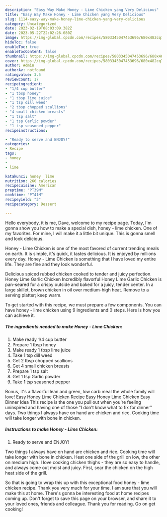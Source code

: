 ```yaml
---
description: "Easy Way Make Honey - Lime Chicken yang Very Delicious"
title: "Easy Way Make Honey - Lime Chicken yang Very Delicious"
slug: 1114-easy-way-make-honey-lime-chicken-yang-very-delicious
category: Uncategorized
date: 2023-02-19T08:03:09.382Z
date: 2023-05-22T22:02:26.080Z
image: https://img-global.cpcdn.com/recipes/5803345047453696/680x482cq70/honey-lime-chicken-recipe-main-photo.jpg
hideToc: false
enableToc: true
enableTocContent: false
thumbnail: https://img-global.cpcdn.com/recipes/5803345047453696/680x482cq70/honey-lime-chicken-recipe-main-photo.jpg
cover: https://img-global.cpcdn.com/recipes/5803345047453696/680x482cq70/honey-lime-chicken-recipe-main-photo.jpg
author: Admin
authorAv: notfound
ratingvalue: 3.5
reviewcount: 17
recipeingredient:
- "1/4 cup butter"
- "1 tbsp honey"
- "1 tbsp lime juice"
- "1 tsp dill weed"
- "2 tbsp chopped scallions"
- "4 small chicken breasts"
- "1 tsp salt"
- "1 tsp Garlic powder"
- "1 tsp seasoned pepper"
recipeinstructions:

- "Ready to serve and ENJOY!"
categories:
- Recipe
tags:
- honey
- 
- lime

katakunci: honey  lime 
nutrition: 266 calories
recipecuisine: American
preptime: "PT39M"
cooktime: "PT41M"
recipeyield: "3"
recipecategory: Dessert

---
```



Hello everybody, it is me, Dave, welcome to my recipe page. Today, I'm gonna show you how to make a special dish, honey - lime chicken. One of my favorites. For mine, I will make it a little bit unique. This is gonna smell and look delicious.

Honey - Lime Chicken is one of the most favored of current trending meals on earth. It is simple, it's quick, it tastes delicious. It is enjoyed by millions every day. Honey - Lime Chicken is something that I have loved my entire life. They are fine and they look wonderful.

Delicious spiced rubbed chicken cooked to tender and juicy perfection. Honey Lime Garlic Chicken Incredibly flavorful Honey Lime Garlic Chicken is pan-seared for a crispy outside and baked for a juicy, tender center. In a large skillet, brown chicken in oil over medium-high heat. Remove to a serving platter; keep warm.


To get started with this recipe, we must prepare a few components. You can have honey - lime chicken using 9 ingredients and 0 steps. Here is how you can achieve it.

<!--inarticleads1-->

##### The ingredients needed to make Honey - Lime Chicken:

1. Make ready 1/4 cup butter
1. Prepare 1 tbsp honey
1. Make ready 1 tbsp lime juice
1. Take 1 tsp dill weed
1. Get 2 tbsp chopped scallions
1. Get 4 small chicken breasts
1. Prepare 1 tsp salt
1. Get 1 tsp Garlic powder
1. Take 1 tsp seasoned pepper


Bonus, it&#39;s a flavorful lean and green, low carb meal the whole family will love! Easy Honey Lime Chicken Recipe Easy Honey Lime Chicken Easy Dinner Idea This recipe is the one you pull out when you&#39;re feeling uninspired and having one of those &#34;I don&#39;t know what to fix for dinner&#34; days. Two things I always have on hand are chicken and rice. Cooking time will take longer with bone in chicken. 

<!--inarticleads2-->

##### Instructions to make Honey - Lime Chicken:


1. Ready to serve and ENJOY!

Two things I always have on hand are chicken and rice. Cooking time will take longer with bone in chicken. Heat one side of the grill on low, the other on medium high. I love cooking chicken thighs - they are so easy to handle, and always come out moist and juicy. First, sear the chicken on the high heat side of the grill. 

So that is going to wrap this up with this exceptional food honey - lime chicken recipe. Thank you very much for your time. I am sure that you will make this at home. There's gonna be interesting food at home recipes coming up. Don't forget to save this page on your browser, and share it to your loved ones, friends and colleague. Thank you for reading. Go on get cooking!
